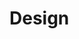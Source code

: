 # Design

<!--
This should explain the design technique chosen (and justify why it is
appropriate) from the various ones available; it should select a suitable subset
of the things described in the analysis chapter and develop a design. Where
trade-offs exist between different designs, the chosen approach should be
justified. Suitable diagram-techniques (e.g. UML, other drawings) should be used
where appropriate. If a method is applied selectively, explain which parts were
used and why. Experimental projects should pay careful attention to control
conditions, samples selected, etc. to ensure a valid result.
-->
